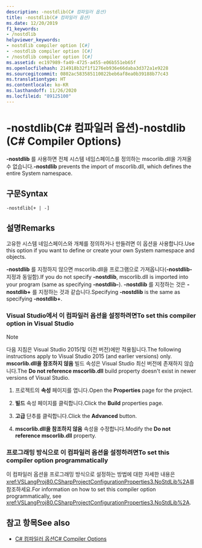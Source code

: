 ```yaml
---
description: -nostdlib(C# 컴파일러 옵션)
title: -nostdlib(C# 컴파일러 옵션)
ms.date: 12/20/2019
f1_keywords:
- /nostdlib
helpviewer_keywords:
- nostdlib compiler option [C#]
- -nostdlib compiler option [C#]
- /nostdlib compiler option [C#]
ms.assetid: ec197989-fa49-4725-a455-e06b551eb65f
ms.openlocfilehash: 214918b32f1f1276eb936e66daba3d372a1e9228
ms.sourcegitcommit: 0802ac583585110022beb6af8ea0b39188b77c43
ms.translationtype: HT
ms.contentlocale: ko-KR
ms.lasthandoff: 11/26/2020
ms.locfileid: "89125100"
---
```

# <a name="-nostdlib-c-compiler-options"></a><span data-ttu-id="0f828-103">-nostdlib(C# 컴파일러 옵션)</span><span class="sxs-lookup"><span data-stu-id="0f828-103">-nostdlib (C# Compiler Options)</span></span>

<span data-ttu-id="0f828-104">**-nostdlib** 를 사용하면 전체 시스템 네임스페이스를 정의하는 mscorlib.dll을 가져올 수 없습니다.</span><span class="sxs-lookup"><span data-stu-id="0f828-104">**-nostdlib** prevents the import of mscorlib.dll, which defines the entire System namespace.</span></span>

## <a name="syntax"></a><span data-ttu-id="0f828-105">구문</span><span class="sxs-lookup"><span data-stu-id="0f828-105">Syntax</span></span>

```console
-nostdlib[+ | -]
```

## <a name="remarks"></a><span data-ttu-id="0f828-106">설명</span><span class="sxs-lookup"><span data-stu-id="0f828-106">Remarks</span></span>

<span data-ttu-id="0f828-107">고유한 시스템 네임스페이스와 개체를 정의하거나 만들려면 이 옵션을 사용합니다.</span><span class="sxs-lookup"><span data-stu-id="0f828-107">Use this option if you want to define or create your own System namespace and objects.</span></span>

<span data-ttu-id="0f828-108">**-nostdlib** 를 지정하지 않으면 mscorlib.dll을 프로그램으로 가져옵니다(**-nostdlib-** 지정과 동일함).</span><span class="sxs-lookup"><span data-stu-id="0f828-108">If you do not specify **-nostdlib**, mscorlib.dll is imported into your program (same as specifying **-nostdlib-**).</span></span> <span data-ttu-id="0f828-109">**-nostdlib** 를 지정하는 것은 **-nostdlib+** 를 지정하는 것과 같습니다.</span><span class="sxs-lookup"><span data-stu-id="0f828-109">Specifying **-nostdlib** is the same as specifying **-nostdlib+**.</span></span>

### <a name="to-set-this-compiler-option-in-visual-studio"></a><span data-ttu-id="0f828-110">Visual Studio에서 이 컴파일러 옵션을 설정하려면</span><span class="sxs-lookup"><span data-stu-id="0f828-110">To set this compiler option in Visual Studio</span></span>

> [!NOTE]
> <span data-ttu-id="0f828-111">다음 지침은 Visual Studio 2015(및 이전 버전)에만 적용됩니다.</span><span class="sxs-lookup"><span data-stu-id="0f828-111">The following instructions apply to Visual Studio 2015 (and earlier versions) only.</span></span> <span data-ttu-id="0f828-112">**mscorlib.dll을 참조하지 않음** 빌드 속성은 Visual Studio 최신 버전에 존재하지 않습니다.</span><span class="sxs-lookup"><span data-stu-id="0f828-112">The **Do not reference mscorlib.dll** build property doesn't exist in newer versions of Visual Studio.</span></span>

1. <span data-ttu-id="0f828-113">프로젝트의 **속성** 페이지를 엽니다.</span><span class="sxs-lookup"><span data-stu-id="0f828-113">Open the **Properties** page for the project.</span></span>

2. <span data-ttu-id="0f828-114">**빌드** 속성 페이지를 클릭합니다.</span><span class="sxs-lookup"><span data-stu-id="0f828-114">Click the **Build** properties page.</span></span>

3. <span data-ttu-id="0f828-115">**고급** 단추를 클릭합니다.</span><span class="sxs-lookup"><span data-stu-id="0f828-115">Click the **Advanced** button.</span></span>

4. <span data-ttu-id="0f828-116">**mscorlib.dll을 참조하지 않음** 속성을 수정합니다.</span><span class="sxs-lookup"><span data-stu-id="0f828-116">Modify the **Do not reference mscorlib.dll** property.</span></span>

### <a name="to-set-this-compiler-option-programmatically"></a><span data-ttu-id="0f828-117">프로그래밍 방식으로 이 컴파일러 옵션을 설정하려면</span><span class="sxs-lookup"><span data-stu-id="0f828-117">To set this compiler option programmatically</span></span>

<span data-ttu-id="0f828-118">이 컴파일러 옵션을 프로그래밍 방식으로 설정하는 방법에 대한 자세한 내용은 <xref:VSLangProj80.CSharpProjectConfigurationProperties3.NoStdLib%2A>를 참조하세요.</span><span class="sxs-lookup"><span data-stu-id="0f828-118">For information on how to set this compiler option programmatically, see <xref:VSLangProj80.CSharpProjectConfigurationProperties3.NoStdLib%2A>.</span></span>

## <a name="see-also"></a><span data-ttu-id="0f828-119">참고 항목</span><span class="sxs-lookup"><span data-stu-id="0f828-119">See also</span></span>

- [<span data-ttu-id="0f828-120">C# 컴파일러 옵션</span><span class="sxs-lookup"><span data-stu-id="0f828-120">C# Compiler Options</span></span>](./index.md)
